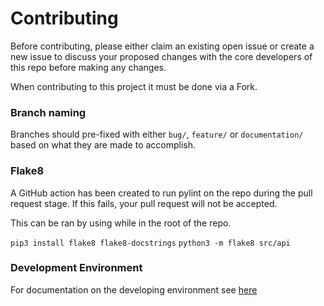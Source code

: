 # Contributing

Before contributing, please either claim an existing open issue or create a new issue to discuss your 
proposed changes with the core developers of this repo before making any changes.

When contributing to this project it must be done via a Fork.

### Branch naming
Branches should pre-fixed with either `bug/`, `feature/` or `documentation/` based on what they are made 
to accomplish.

### Flake8
A GitHub action has been created to run pylint on the repo during the pull request stage. 
If this fails, your pull request will not be accepted. 

This can be ran by using while in the root of the repo.

`pip3 install flake8 flake8-docstrings`
`python3 -m flake8 src/api`

### Development Environment
For documentation on the developing environment see [here](DEVELOPING.md)
